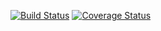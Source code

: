 [![Build Status](https://travis-ci.org/studio107/Mindy_Logger.png?branch=master)](https://travis-ci.org/studio107/Mindy_Logger)
[![Coverage Status](https://coveralls.io/repos/studio107/Mindy_Logger/badge.png)](https://coveralls.io/r/studio107/Mindy_Logger)